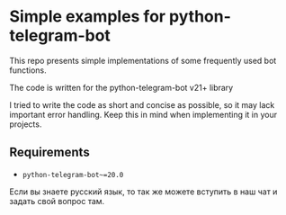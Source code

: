 # Simple examples for python-telegram-bot
This repo presents simple implementations of some frequently used bot functions.

The code is written for the python-telegram-bot v21+ library

I tried to write the code as short and concise as possible, so it may lack important error handling. Keep this in mind when implementing it in your projects.

## Requirements
*   `python-telegram-bot~=20.0`

Если вы знаете русский язык, то так же можете вступить в наш чат и задать свой вопрос там.